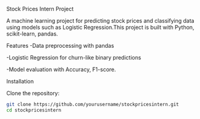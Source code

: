 Stock Prices Intern Project

A machine learning project for predicting stock prices and classifying data using models such as Logistic Regression.This project is built with Python, scikit-learn, pandas.  

 Features
-Data preprocessing with pandas   

-Logistic Regression for churn-like binary predictions  
 
-Model evaluation with Accuracy, F1-score.


 Installation

Clone the repository:
```bash
git clone https://github.com/yourusername/stockpricesintern.git
cd stockpricesintern
